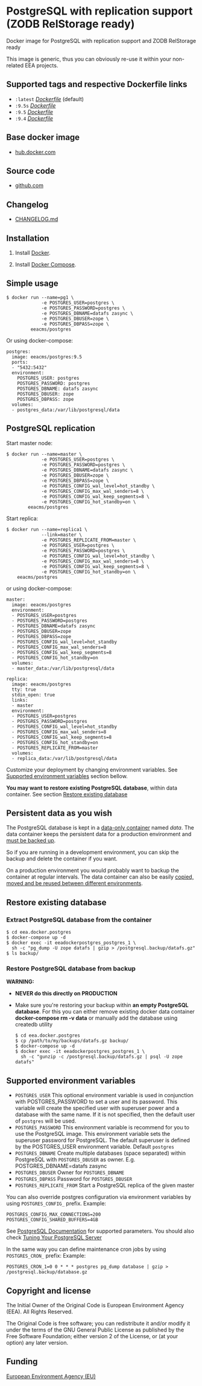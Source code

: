 # PostgreSQL with replication support (ZODB RelStorage ready)

Docker image for PostgreSQL with replication support and ZODB RelStorage ready

This image is generic, thus you can obviously re-use it within
your non-related EEA projects.

## Supported tags and respective Dockerfile links

  - `:latest` [*Dockerfile*](https://github.com/eea/eea.docker.postgres/blob/master/postgres/Dockerfile) (default)
  - `:9.5s` [*Dockerfile*](https://github.com/eea/eea.docker.postgres/blob/9.5s/postgres/Dockerfile)
  - `:9.5` [*Dockerfile*](https://github.com/eea/eea.docker.postgres/blob/9.5/postgres/Dockerfile)
  - `:9.4` [*Dockerfile*](https://github.com/eea/eea.docker.postgres/blob/9.4/postgres/Dockerfile)

## Base docker image

 - [hub.docker.com](https://registry.hub.docker.com/u/eeacms/postgres)

## Source code

  - [github.com](http://github.com/eea/eea.docker.postgres)

## Changelog

  - [CHANGELOG.md](https://github.com/eea/eea.docker.postgres/blob/master/CHANGELOG.md)

## Installation

1. Install [Docker](https://www.docker.com/).

2. Install [Docker Compose](https://docs.docker.com/compose/).

## Simple usage

    $ docker run --name=pg1 \
                 -e POSTGRES_USER=postgres \
                 -e POSTGRES_PASSWORD=postgres \
                 -e POSTGRES_DBNAME=datafs zasync \
                 -e POSTGRES_DBUSER=zope \
                 -e POSTGRES_DBPASS=zope \
             eeacms/postgres

Or using docker-compose:

    postgres:
      image: eeacms/postgres:9.5
      ports:
      - "5432:5432"
      environment:
        POSTGRES_USER: postgres
        POSTGRES_PASSWORD: postgres
        POSTGRES_DBNAME: datafs zasync
        POSTGRES_DBUSER: zope
        POSTGRES_DBPASS: zope
      volumes:
      - postgres_data:/var/lib/postgresql/data

## PostgreSQL replication

Start master node:

    $ docker run --name=master \
                 -e POSTGRES_USER=postgres \
                 -e POSTGRES_PASSWORD=postgres \
                 -e POSTGRES_DBNAME=datafs zasync \
                 -e POSTGRES_DBUSER=zope \
                 -e POSTGRES_DBPASS=zope \
                 -e POSTGRES_CONFIG_wal_level=hot_standby \
                 -e POSTGRES_CONFIG_max_wal_senders=8 \
                 -e POSTGRES_CONFIG_wal_keep_segments=8 \
                 -e POSTGRES_CONFIG_hot_standby=on \
            eeacms/postgres

Start replica:

    $ docker run --name=replica1 \
                 --link=master \
                 -e POSTGRES_REPLICATE_FROM=master \
                 -e POSTGRES_USER=postgres \
                 -e POSTGRES_PASSWORD=postgres \
                 -e POSTGRES_CONFIG_wal_level=hot_standby \
                 -e POSTGRES_CONFIG_max_wal_senders=8 \
                 -e POSTGRES_CONFIG_wal_keep_segments=8 \
                 -e POSTGRES_CONFIG_hot_standby=on \
        eeacms/postgres

or using docker-compose:

    master:
      image: eeacms/postgres
      environment:
      - POSTGRES_USER=postgres
      - POSTGRES_PASSWORD=postgres
      - POSTGRES_DBNAME=datafs zasync
      - POSTGRES_DBUSER=zope
      - POSTGRES_DBPASS=zope
      - POSTGRES_CONFIG_wal_level=hot_standby
      - POSTGRES_CONFIG_max_wal_senders=8
      - POSTGRES_CONFIG_wal_keep_segments=8
      - POSTGRES_CONFIG_hot_standby=on
      volumes:
      - master_data:/var/lib/postgresql/data

    replica:
      image: eeacms/postgres
      tty: true
      stdin_open: true
      links:
      - master
      environment:
      - POSTGRES_USER=postgres
      - POSTGRES_PASSWORD=postgres
      - POSTGRES_CONFIG_wal_level=hot_standby
      - POSTGRES_CONFIG_max_wal_senders=8
      - POSTGRES_CONFIG_wal_keep_segments=8
      - POSTGRES_CONFIG_hot_standby=on
      - POSTGRES_REPLICATE_FROM=master
      volumes:
      - replica_data:/var/lib/postgresql/data

Customize your deployment by changing environment variables.
See [Supported environment variables](#env) section bellow.

**You may want to restore existing PostgreSQL database**,
within data container. See section [Restore existing database](#restore)


## Persistent data as you wish
The PostgreSQL database is kept in a
[data-only container](https://medium.com/@ramangupta/why-docker-data-containers-are-good-589b3c6c749e)
named *data*. The data container keeps the persistent data for a production environment and
[must be backed up](https://github.com/paimpozhil/docker-volume-backup).

So if you are running in a development environment, you can skip the backup and delete
the container if you want.

On a production environment you would probably want to backup the container at regular intervals.
The data container can also be easily
[copied, moved and be reused between different environments](https://docs.docker.com/userguide/dockervolumes/#backup-restore-or-migrate-data-volumes).


<a name="restore"></a>
## Restore existing database


### Extract PostgreSQL database from the container

    $ cd eea.docker.postgres
    $ docker-compose up -d
    $ docker exec -it eeadockerpostgres_postgres_1 \
      sh -c "pg_dump -U zope datafs | gzip > /postgresql.backup/datafs.gz"
    $ ls backup/

### Restore PostgreSQL database from backup

**WARNING:**

- **NEVER do this directly on PRODUCTION**
- Make sure you're restoring your backup within **an empty PostgreSQL database**.
  For this you can either remove existing docker data container
  **docker-compose rm -v data**
  or manually add the database using createdb utility


      $ cd eea.docker.postgres
      $ cp /path/to/my/backups/datafs.gz backup/
      $ docker-compose up -d
      $ docker exec -it eeadockerpostgres_postgres_1 \
        sh -c "gunzip -c /postgresql.backup/datafs.gz | psql -U zope datafs"


<a name="env"></a>
## Supported environment variables

* `POSTGRES_USER` This optional environment variable is used in conjunction
   with POSTGRES_PASSWORD to set a user and its password. This variable will
   create the specified user with superuser power and a database with the same name.
   If it is not specified, then the default user of `postgres` will be used.
* `POSTGRES_PASSWORD` This environment variable is recommend for you to use
  the PostgreSQL image. This environment variable sets the superuser password
  for PostgreSQL. The default superuser is defined by the POSTGRES_USER
  environment variable. Default `postgres`
* `POSTGRES_DBNAME` Create multiple databases (space separated) within PostgreSQL with `POSTGRES_DBUSER` as owner.
  E.g. POSTGRES_DBNAME=datafs zasync
* `POSTGRES_DBUSER` Owner for `POSTGRES_DBNAME`
* `POSTGRES_DBPASS` Password for `POSTGRES_DBUSER`
* `POSTGRES_REPLICATE_FROM` Start a PostgreSQL replica of the given master

You can also override postgres configuration via environment variables by using
`POSTGRES_CONFIG_` prefix. Example:

    POSTGRES_CONFIG_MAX_CONNECTIONS=200
    POSTGRES_CONFIG_SHARED_BUFFERS=4GB

See [PostgreSQL Documentation](http://www.postgresql.org/docs/9.5/static/runtime-config.html) for supported parameters.
You should also check [Tuning Your PostgreSQL Server](https://wiki.postgresql.org/wiki/Tuning_Your_PostgreSQL_Server)

In the same way you can define maintenance cron jobs by using
`POSTGRES_CRON_` prefix: Example:

    POSTGRES_CRON_1=0 0 * * * postgres pg_dump database | gzip > /postgresql.backup/database.gz

## Copyright and license

The Initial Owner of the Original Code is European Environment Agency (EEA).
All Rights Reserved.

The Original Code is free software;
you can redistribute it and/or modify it under the terms of the GNU
General Public License as published by the Free Software Foundation;
either version 2 of the License, or (at your option) any later
version.


## Funding

[European Environment Agency (EU)](http://eea.europa.eu)
